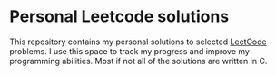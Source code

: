 # Personal Leetcode solutions

This repository contains my personal solutions to selected [LeetCode](https://leetcode.com) problems.
I use this space to track my progress and improve my programming abilities.
Most if not all of the solutions are written in C.
